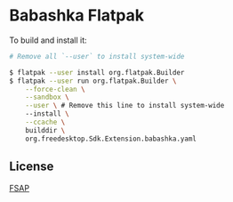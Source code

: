 # Babashka Flatpak

To build and install it:

```sh
# Remove all `--user` to install system-wide

$ flatpak --user install org.flatpak.Builder
$ flatpak --user run org.flatpak.Builder \
    --force-clean \
    --sandbox \
    --user \ # Remove this line to install system-wide
    --install \
    --ccache \
    builddir \
    org.freedesktop.Sdk.Extension.babashka.yaml
```

## License

[FSAP](./LICENSES/FSAP)


